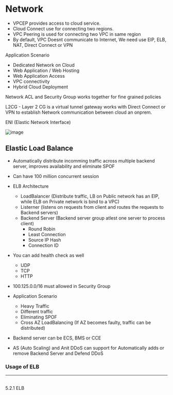 # Network
- VPCEP provides access to cloud service.
- Cloud Connect use for connecting two regions.
- VPC Peering is used for connecting two VPC in same region 
- By default, VPC Doesnt communicate to Internet, We need use EIP, ELB, NAT, Direct Connect or VPN 

Application Scenario 
- Dedicated Network on Cloud 
- Web Application / Web Hosting 
- Web Application Access 
- VPC connectivity
- Hybrid Cloud Deployment 

Network ACL and Security Group works together for fine grained policies <br>

L2CG - Layer 2 CG is a virtual tunnel gateway works with Direct Connect or VPN to establish Network communication between cloud an onprem.


ENI (Elastic Network Interface)



![image](https://github.com/user-attachments/assets/661e64e3-12cc-45b8-8991-3e6585a0b0e5)

## Elastic Load Balance
- Automatically distribute incomming traffic across multiple backend server,  improves availability and eliminate SPOF
- Can have 100 million concurrent session
- ELB Architecture
  - LoadBalancer (Distribute traffic, LB on Public network has an EIP, while ELB on Private network is bind to a VPC)
  - Listerner (listens on requests from client and routes the requests to Backend servers) 
  - Backend Server (Backend server group atlest one server to process client)
    - Round Robin
    - Least Connection 
    - Source IP Hash
    - Connection ID 
  
- You can add health check as well 
  - UDP 
  - TCP 
  - HTTP 
- 100.125.0.0/16 must allowed in Security Group

- Application Scenario 
  - Heavy Traffic 
  - Different traffic
  - Eliminating SPOF 
  - Cross AZ LoadBalancing (If AZ becomes faulty, traffic can be distributed) 

- Backend server can be ECS, BMS or CCE
- AS (Auto Scaling) and Anit DDoS can support for Automatically adds or remove Backend Server and Defend DDoS

### Usage of ELB 


----

<br>
5.2.1 ELB
